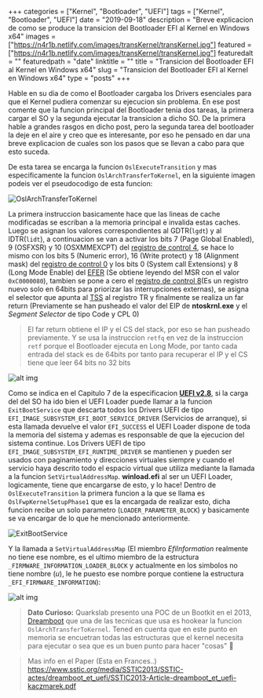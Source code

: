 +++
categories = ["Kernel", "Bootloader", "UEFI"]
tags = ["Kernel", "Bootloader", "UEFI"]
date = "2019-09-18"
description = "Breve explicacion de como se produce la transicion del Bootloader EFI al Kernel en Windows x64"
images = ["https://n4r1b.netlify.com/images/transKernel/transKernel.jpg"]
featured = ["https://n4r1b.netlify.com/images/transKernel/transKernel.jpg"]
featuredalt = ""
featuredpath = "date"
linktitle = ""
title = "Transicion del Bootloader EFI al Kernel en Windows x64"
slug = "Transicion del Bootloader EFI al Kernel en Windows x64"
type = "posts"
+++


Hable en su dia de como el Bootloader cargaba los Drivers esenciales para que el Kernel pudiera comenzar su ejecucion sin problema. En ese post comente que la funcion principal del Bootloader tenia dos tareas, la primera cargar el SO y la segunda ejecutar la transicion a dicho SO. De la primera hable a grandes rasgos en dicho post, pero la segunda tarea del bootloader la deje en el aire y creo que es interesante, por eso he pensado en dar una breve explicacion de cuales son los pasos que se llevan a cabo para que esto suceda.

De esta tarea se encarga la funcion `OslExecuteTransition` y mas especificamente la funcion  `OslArchTransferToKernel`, en la siguiente imagen podeis ver el pseudocodigo de esta funcion:

<img src="/images/transKernel/transfer_2_kernel.jpg" alt="OslArchTransferToKernel" style="margin:auto;"/>

La primera instruccion basicamente hace que las lineas de cache modificadas se escriban a la memoria principal e invalida estas caches. Luego se asignan los valores correspondientes al GDTR(``lgdt``) y al IDTR(`lidt`), a continuacion se van a activar los bits 7 (Page Global Enabled), 9 (OSFXSR) y 10 (OSXMMEXCPT) del [registro de control 4](https://en.wikipedia.org/wiki/Control_register#CR4), se hace lo mismo con los bits 5 (Numeric error), 16 (Write protect) y 18 (Alignment mask) del [registro de control 0](https://en.wikipedia.org/wiki/Control_register#CR0) y los bits 0 (System call Extensions) y 8 (Long Mode Enable) del [EFER](https://en.wikipedia.org/wiki/Control_register#EFER) (Se obtiene leyendo del MSR con el valor `0xC0000080`), tambien se pone a cero el [registro de control 8](https://en.wikipedia.org/wiki/Control_register#CR8)(Es un registro nuevo solo en 64bits para priorizar las interrupciones externas), se asigna el selector que apunta al [TSS](https://en.wikipedia.org/wiki/Task_state_segment) al registro TR y finalmente se realiza un far return (Previamente se han pusheado el valor del EIP de **ntoskrnl.exe** y el *Segment Selector* de tipo Code y CPL 0)

> El far return obtiene el IP y el CS del stack, por eso se han pusheado previamente. Y se usa la instruccion `retfq` en vez de la instruccion `retf` porque el Bootloader ejecuta en Long Mode, por tanto cada entrada del stack es de 64bits por tanto para recuperar el IP y el CS tiene que leer 64 bits no 32 bits

![alt img](/images/transKernel/transition_retfq.jpg "retfq transition")

Como se indica en el Capitulo 7 de la especificacion [**UEFI v2.8**](https://uefi.org/specifications), si la carga del del SO ha ido bien el UEFI Loader puede llamar a la funcion `ExitBootService` que descarta todos los Drivers UEFI de tipo `EFI_IMAGE_SUBSYSTEM_EFI_BOOT_SERVICE_DRIVER` (Servicios de arranque), si esta llamada devuelve el valor `EFI_SUCCESS` el UEFI Loader dispone de toda la memoria del sistema y ademas es responsable de que la ejecucion del sistema continue. Los Drivers UEFI de tipo `EFI_IMAGE_SUBSYSTEM_EFI_RUNTIME_DRIVER` se mantienen y pueden ser usados con paginamiento y direcciones virtuales siempre y cuando el servicio haya descrito todo el espacio virtual que utiliza mediante la llamada a la funcion `SetVirtualAddressMap`. **winload.efi** al ser un UEFI Loader, logicamente, tiene que encargarse de esto, y lo hace! Dentro de `OslExecuteTransition` la primera funcion a la que se llama es `OslFwpKernelSetupPhase1` que es la encargada de realizar esto, dicha funcion recibe un solo parametro (`LOADER_PARAMETER_BLOCK`) y basicamente se va encargar de lo que he mencionado anteriormente.

<img src="/images/transKernel/ExitBootService.jpg" alt="ExitBootService" style="margin:auto;"/>

Y la llamada a `SetVirtualAddressMap` (El miembro *EfiInformation* realmente no tiene ese nombre, es el ultimo miembro de la estructura `_FIRMWARE_INFORMATION_LOADER_BLOCK` y actualmente en los simbolos no tiene nombre (*u*), le he puesto ese nombre porque contiene la estructura `_EFI_FIRMWARE_INFORMATION`):

![alt img](/images/transKernel/SetVirtualAddress.jpg "SetVirtualAddressMap")


> **Dato Curioso:** Quarkslab presento una POC de un Bootkit en el 2013, [Dreamboot](https://github.com/quarkslab/dreamboot) que una de las tecnicas que usa es hookear la funcion `OslArchTransferToKernel`. Tened en cuenta que en este punto en memoria se encuetran todas las estructuras que el kernel necesita para ejecutar o sea que es un buen punto para hacer "cosas" 🤣

> Mas info en el Paper (Esta en Frances..) https://www.sstic.org/media/SSTIC2013/SSTIC-actes/dreamboot_et_uefi/SSTIC2013-Article-dreamboot_et_uefi-kaczmarek.pdf